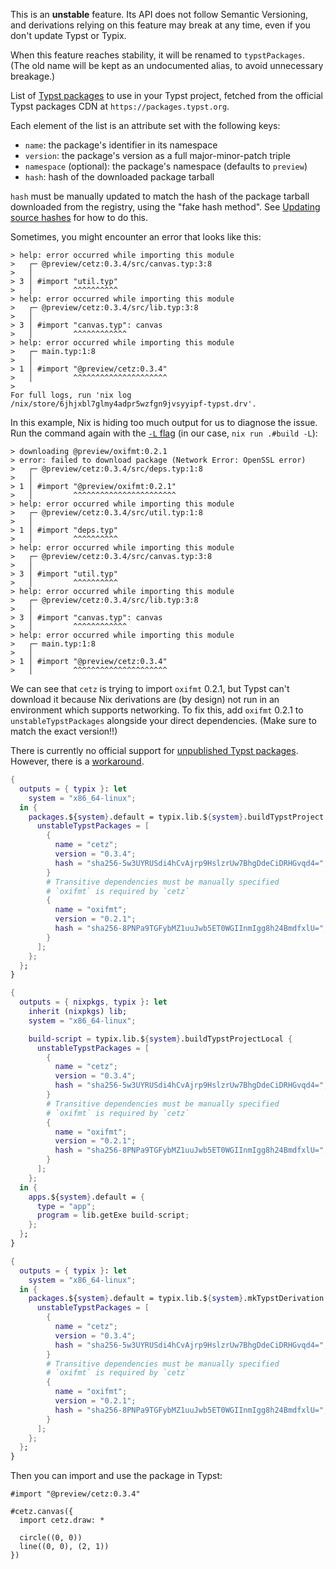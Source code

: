 <!-- markdownlint-disable first-line-h1 -->

<!-- ANCHOR: body -->

<div class="warning">

This is an **unstable** feature. Its API does not follow Semantic Versioning, and
derivations relying on this feature may break at any time, even if you don't
update Typst or Typix.

When this feature reaches stability, it will be renamed to `typstPackages`.
(The old name will be kept as an undocumented alias, to avoid unnecessary
breakage.)

</div>

List of [Typst packages] to use in your Typst project, fetched from the
official Typst packages CDN at `https://packages.typst.org`.

Each element of the list is an attribute set with the following keys:

- `name`: the package's identifier in its namespace
- `version`: the package's version as a full major-minor-patch triple
- `namespace` (optional): the package's namespace (defaults to `preview`)
- `hash`: hash of the downloaded package tarball

`hash` must be manually updated to match the hash of the package tarball downloaded
from the registry, using the "fake hash method". See [Updating source hashes][fetchers-hash]
for how to do this.

Sometimes, you might encounter an error that looks like this:

```text
> help: error occurred while importing this module
>   ┌─ @preview/cetz:0.3.4/src/canvas.typ:3:8
>   │
> 3 │ #import "util.typ"
>   │         ^^^^^^^^^^
> help: error occurred while importing this module
>   ┌─ @preview/cetz:0.3.4/src/lib.typ:3:8
>   │
> 3 │ #import "canvas.typ": canvas
>   │         ^^^^^^^^^^^^
> help: error occurred while importing this module
>   ┌─ main.typ:1:8
>   │
> 1 │ #import "@preview/cetz:0.3.4"
>   │         ^^^^^^^^^^^^^^^^^^^^^
>
For full logs, run 'nix log /nix/store/6jhjxbl7glmy4adpr5wzfgn9jvsyyipf-typst.drv'.
```

In this example, Nix is hiding too much output for us to diagnose the issue.
Run the command again with the [`-L` flag] (in our case, `nix run .#build -L`):

[`-L` flag]: https://nix.dev/manual/nix/2.18/command-ref/new-cli/nix3-run#opt-print-build-logs

```text
> downloading @preview/oxifmt:0.2.1
> error: failed to download package (Network Error: OpenSSL error)
>   ┌─ @preview/cetz:0.3.4/src/deps.typ:1:8
>   │
> 1 │ #import "@preview/oxifmt:0.2.1"
>   │         ^^^^^^^^^^^^^^^^^^^^^^^
> help: error occurred while importing this module
>   ┌─ @preview/cetz:0.3.4/src/util.typ:1:8
>   │
> 1 │ #import "deps.typ"
>   │         ^^^^^^^^^^
> help: error occurred while importing this module
>   ┌─ @preview/cetz:0.3.4/src/canvas.typ:3:8
>   │
> 3 │ #import "util.typ"
>   │         ^^^^^^^^^^
> help: error occurred while importing this module
>   ┌─ @preview/cetz:0.3.4/src/lib.typ:3:8
>   │
> 3 │ #import "canvas.typ": canvas
>   │         ^^^^^^^^^^^^
> help: error occurred while importing this module
>   ┌─ main.typ:1:8
>   │
> 1 │ #import "@preview/cetz:0.3.4"
>   │         ^^^^^^^^^^^^^^^^^^^^^
```

We can see that `cetz` is trying to import `oxifmt` 0.2.1, but Typst can't
download it because Nix derivations are (by design) not run in an environment
which supports networking. To fix this, add `oxifmt` 0.2.1 to
`unstableTypstPackages` alongside your direct dependencies.
(Make sure to match the exact version!!)

There is currently no official support for [unpublished Typst packages].
However, there is a [workaround].

[Typst packages]: https://github.com/typst/packages
[fetchers-hash]: https://nixos.org/manual/nixpkgs/stable/#sec-pkgs-fetchers-updating-source-hashes
[unpublished Typst packages]: https://github.com/typst/packages#local-packages
[workaround]: ../../recipes/using-typst-packages.md#unpublished-typst-packages

<!-- ANCHOR_END: body -->

<!-- ANCHOR: example_buildtypstproject -->

```nix
{
  outputs = { typix }: let
    system = "x86_64-linux";
  in {
    packages.${system}.default = typix.lib.${system}.buildTypstProject {
      unstableTypstPackages = [
        {
          name = "cetz";
          version = "0.3.4";
          hash = "sha256-5w3UYRUSdi4hCvAjrp9HslzrUw7BhgDdeCiDRHGvqd4=";
        }
        # Transitive dependencies must be manually specified
        # `oxifmt` is required by `cetz`
        {
          name = "oxifmt";
          version = "0.2.1";
          hash = "sha256-8PNPa9TGFybMZ1uuJwb5ET0WGIInmIgg8h24BmdfxlU=";
        }
      ];
    };
  };
}
```

<!-- ANCHOR_END: example_buildtypstproject -->

<!-- ANCHOR: example_buildtypstprojectlocal -->

```nix
{
  outputs = { nixpkgs, typix }: let
    inherit (nixpkgs) lib;
    system = "x86_64-linux";

    build-script = typix.lib.${system}.buildTypstProjectLocal {
      unstableTypstPackages = [
        {
          name = "cetz";
          version = "0.3.4";
          hash = "sha256-5w3UYRUSdi4hCvAjrp9HslzrUw7BhgDdeCiDRHGvqd4=";
        }
        # Transitive dependencies must be manually specified
        # `oxifmt` is required by `cetz`
        {
          name = "oxifmt";
          version = "0.2.1";
          hash = "sha256-8PNPa9TGFybMZ1uuJwb5ET0WGIInmIgg8h24BmdfxlU=";
        }
      ];
    };
  in {
    apps.${system}.default = {
      type = "app";
      program = lib.getExe build-script;
    };
  };
}
```

<!-- ANCHOR_END: example_buildtypstprojectlocal -->

<!-- ANCHOR: example_mktypstderivation -->

```nix
{
  outputs = { typix }: let
    system = "x86_64-linux";
  in {
    packages.${system}.default = typix.lib.${system}.mkTypstDerivation {
      unstableTypstPackages = [
        {
          name = "cetz";
          version = "0.3.4";
          hash = "sha256-5w3UYRUSdi4hCvAjrp9HslzrUw7BhgDdeCiDRHGvqd4=";
        }
        # Transitive dependencies must be manually specified
        # `oxifmt` is required by `cetz`
        {
          name = "oxifmt";
          version = "0.2.1";
          hash = "sha256-8PNPa9TGFybMZ1uuJwb5ET0WGIInmIgg8h24BmdfxlU=";
        }
      ];
    };
  };
}
```

<!-- ANCHOR_END: example_mktypstderivation -->

<!-- ANCHOR: example_typst -->

Then you can import and use the package in Typst:

```typst
#import "@preview/cetz:0.3.4"

#cetz.canvas({
  import cetz.draw: *

  circle((0, 0))
  line((0, 0), (2, 1))
})
```

<!-- ANCHOR_END: example_typst -->
